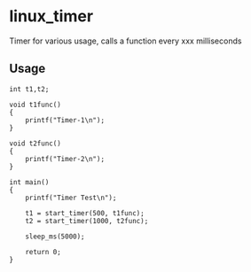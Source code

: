 # linux_timer
Timer for various usage, calls a function every xxx milliseconds

## Usage

```
int t1,t2;

void t1func()
{
    printf("Timer-1\n");
}

void t2func()
{
    printf("Timer-2\n");
}

int main()
{
    printf("Timer Test\n");

    t1 = start_timer(500, t1func);
    t2 = start_timer(1000, t2func);

    sleep_ms(5000);

    return 0;
}

```
